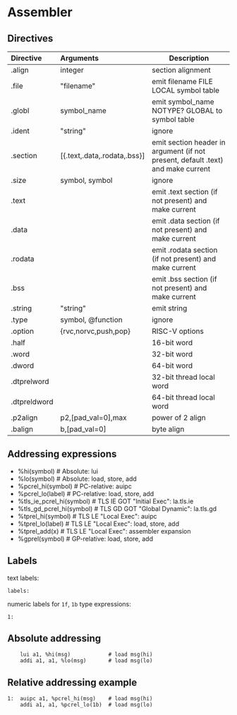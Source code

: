 Assembler
==============

Directives
-----------------

|Directive|Arguments|Description|
|:---|:---------------|----------|
|.align|integer|section alignment|
|.file|"filename"|emit filename FILE LOCAL symbol table|
|.globl|symbol_name|emit symbol_name NOTYPE? GLOBAL to symbol table|
|.ident|"string"|ignore|
|.section|[{.text,.data,.rodata,.bss}]|emit section header in argument (if not present, default .text) and make current|
|.size|symbol, symbol|ignore|
|.text||emit .text section (if not present) and make current|
|.data||emit .data section (if not present) and make current|
|.rodata||emit .rodata section (if not present) and make current|
|.bss||emit .bss section (if not present) and make current|
|.string|"string"|emit string|
|.type|symbol, @function|ignore|
|.option|{rvc,norvc,push,pop}|RISC-V options|
|.half||16-bit word|
|.word||32-bit word|
|.dword||64-bit word|
|.dtprelword||32-bit thread local word|
|.dtpreldword||64-bit thread local word|
|.p2align|p2,[pad_val=0],max|power of 2 align|
|.balign|b,[pad_val=0]|byte align|


Addressing expressions
----------------------------

- %hi(symbol)                    # Absolute: lui 
- %lo(symbol)                    # Absolute: load, store, add
- %pcrel_hi(symbol)              # PC-relative: auipc
- %pcrel_lo(label)               # PC-relative: load, store, add
- %tls_ie_pcrel_hi(symbol)       # TLS IE GOT "Initial Exec": la.tls.ie
- %tls_gd_pcrel_hi(symbol)       # TLS GD GOT "Global Dynamic": la.tls.gd
- %tprel_hi(symbol)              # TLS LE "Local Exec": auipc
- %tprel_lo(label)               # TLS LE "Local Exec": load, store, add
- %tprel_add(x)                  # TLS LE "Local Exec": assembler expansion
- %gprel(symbol)                 # GP-relative: load, store, add

Labels
------------

text labels:

```
labels:
```

numeric labels for `1f`, `1b` type expressions:

```
1:
```

Absolute addressing
------------------------

```
	lui a1, %hi(msg)            # load msg(hi)
	addi a1, a1, %lo(msg)       # load msg(lo)
```

Relative addressing example
------------------------------------

```
1:	auipc a1, %pcrel_hi(msg)    # load msg(hi)
	addi a1, a1, %pcrel_lo(1b)  # load msg(lo)
```
